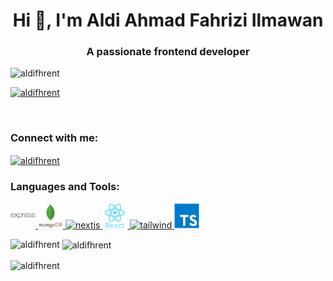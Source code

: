 <h1 align="center">Hi 👋, I'm Aldi Ahmad Fahrizi Ilmawan</h1>
<h3 align="center">A passionate frontend developer</h3>

<p align="left"> <img src="https://komarev.com/ghpvc/?username=aldifhrent&label=Profile%20views&color=0e75b6&style=flat" alt="aldifhrent" /> </p>

<p align="left"> <a href="https://github.com/aldifhrent/github-profile-trophy"><img src="https://github-profile-trophy.vercel.app/?username=aldifhrent" alt="aldifhrent" /></a> </p>

<p align="left"> <a href="https://twitter.com/" target="blank"><img src="https://img.shields.io/twitter/follow/?logo=twitter&style=for-the-badge" alt="" /></a> </p>

<h3 align="left">Connect with me:</h3>
<p align="left">
<a href="https://instagram.com/aldifhrent" target="blank"><img align="center" src="https://raw.githubusercontent.com/rahuldkjain/github-profile-readme-generator/master/src/images/icons/Social/instagram.svg" alt="aldifhrent" height="30" width="40" /></a>
</p>

<h3 align="left">Languages and Tools:</h3>
<p align="left"> <a href="https://expressjs.com" target="_blank" rel="noreferrer"> <img src="https://raw.githubusercontent.com/devicons/devicon/master/icons/express/express-original-wordmark.svg" alt="express" width="40" height="40"/> </a> <a href="https://www.mongodb.com/" target="_blank" rel="noreferrer"> <img src="https://raw.githubusercontent.com/devicons/devicon/master/icons/mongodb/mongodb-original-wordmark.svg" alt="mongodb" width="40" height="40"/> </a> <a href="https://nextjs.org/" target="_blank" rel="noreferrer"> <img src="https://cdn.worldvectorlogo.com/logos/nextjs-2.svg" alt="nextjs" width="40" height="40"/> </a> <a href="https://reactjs.org/" target="_blank" rel="noreferrer"> <img src="https://raw.githubusercontent.com/devicons/devicon/master/icons/react/react-original-wordmark.svg" alt="react" width="40" height="40"/> </a> <a href="https://tailwindcss.com/" target="_blank" rel="noreferrer"> <img src="https://www.vectorlogo.zone/logos/tailwindcss/tailwindcss-icon.svg" alt="tailwind" width="40" height="40"/> </a> <a href="https://www.typescriptlang.org/" target="_blank" rel="noreferrer"> <img src="https://raw.githubusercontent.com/devicons/devicon/master/icons/typescript/typescript-original.svg" alt="typescript" width="40" height="40"/> </a> </p>

<p><img align="left" src="https://github-readme-stats.vercel.app/api/top-langs?username=aldifhrent&show_icons=true&locale=en&layout=compact" alt="aldifhrent" /></p>

<p>&nbsp;<img align="center" src="https://github-readme-stats.vercel.app/api?username=aldifhrent&show_icons=true&locale=en" alt="aldifhrent" /></p>

<p><img align="center" src="https://github-readme-streak-stats.herokuapp.com/?user=aldifhrent&" alt="aldifhrent" /></p>
